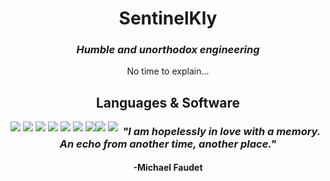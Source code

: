 <div align="center">
  
  <h1>SentinelKly</h1>
  <h3><em>Humble and unorthodox engineering</em></h3>
  
  <p>
    No time to explain...
  </p>
  
  <h2>Languages & Software</h2>
  
  <div style="float: left">
    <img src="https://img.shields.io/static/v1?label=&labelColor=ff0062&message=C%2b%2b&color=black&logo=cplusplus&logoColor=fff">
    <img src="https://img.shields.io/static/v1?label=&labelColor=ff0062&message=C%23&color=black&logo=csharp&logoColor=fff">
    <img src="https://img.shields.io/static/v1?label=&labelColor=ff0062&message=ANSI C&color=black&logo=codio&logoColor=fff">
    <img src="https://img.shields.io/static/v1?label=&labelColor=ff0062&message=Python&color=black&logo=python&logoColor=fff">
    <img src="https://img.shields.io/static/v1?label=x64&labelColor=ff0062&message=Assembly&color=black">
    <img src="https://img.shields.io/static/v1?label=&labelColor=ff0062&message=HTML 5&color=black&logo=html5&logoColor=fff">
    <img src="https://img.shields.io/static/v1?label=&labelColor=ff0062&message=CSS 3&color=black&logo=css3&logoColor=fff">
  </div>
  
  <div style="float: left">
    <img src="https://img.shields.io/static/v1?label=&labelColor=ff5100&message=Git&color=black&logo=git&logoColor=fff">
    <img src="https://img.shields.io/static/v1?label=&labelColor=ff5100&message=Cmake&color=black&logo=cmake&logoColor=fff">
  </div>
  
  <h3><em>"I am hopelessly in love with a memory. An echo from another time, another place."</em></h3>
  <h4>-Michael Faudet</h4>
</div>
